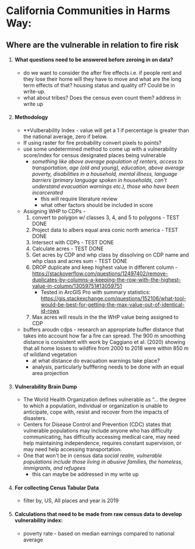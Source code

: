 # California Communities in Harms Way:
## **Where are the vulnerable in relation to fire risk**  

1. #### What questions need to be answered before zeroing in on data?
    - do we want to consider the after fire effects i.e. if people rent and they lose their home will they have to move and what are the long term effects of that? housing status and quality of? Could be in write-up.
    - what about tribes? Does the census even count them? address in write up

2. #### Methodology
     - **Vulberability Index - value will get a 1 if percentage is greater than the national average, zero if below.
     - If using raster for fire probability convert pixels to points?
     - use some undetermined method to come up with a vulnerability score/index for census designated places being vulnerable
        - *something like above average population of renters, access to transportation, age \(old and young\), education, above average poverty, disabilities in a household, mental illness, language barriers \(primary language spoken in households, can't understand evacuation warnings etc.\), those who have been incarcerated*
            - this will require literature review  
            - what other factors should be included in score 
    - Assigning WHP to CDPs - 
         1. convert to polygon w/ classes 3, 4, and 5 to polygons - TEST DONE
         2. Project data to albers equal area conic north america - TEST DONE
         3. Intersect with CDPs - TEST DONE
         4. Calculate acres - TEST DONE
         5. Get acres by CDP and whp class by dissolving on CDP name and whp class and acres sum - TEST DONE
         6. DROP duplicate and keep highest value in different column - https://stackoverflow.com/questions/12497402/remove-duplicates-by-columns-a-keeping-the-row-with-the-highest-value-in-column/13059751#13059751
            - Tested in ArcGIS Pro with summary statistics: https://gis.stackexchange.com/questions/152106/what-tool-would-be-best-for-getting-the-max-value-out-of-identical-id-rows
         7. Max acres will resuls in the the WHP value being assigned to CDP
    - buffers aroudn cdps - research an appropriate buffer distance that takes into account how far a fire can spread. The 900 m smoothing distance is consistent with work by Caggiano et al. \(2020\) showing that all home losses to wildfire from 2000 to 2018 were within 850 m of wildland vegetation
        -  at what distance do evacuation warnings take place?
        - analysis, particularly bufffering needs to be done with an equal area projection

2. #### Vulnerability Brain Dump
      - The World Health Organization defines vulnerable as “… the degree to which a population, individual or organization is unable to anticipate, cope with, resist and recover from the impacts of disasters.
      -  Centers for Disease Control and Prevention (CDC) states that vulnerable populations may include anyone who has difficulty communicating, has difficulty accessing medical care, may need help maintaining independence, requires constant supervision, or may need help accessing transportation.
      - One that won't be in census data *social realm, vulnerable populations include those living in abusive families, the homeless, immigrants, and refugees*
        - this can maybe be addressed in my write up
3. #### For collecting Cenus Tabular Data
      - filter by, US, All places and year is 2019
4. #### Calculations that need to be made from raw census data to develop vulnerability index: 
      - poverty rate  - based on median earnings compared to national average
      



